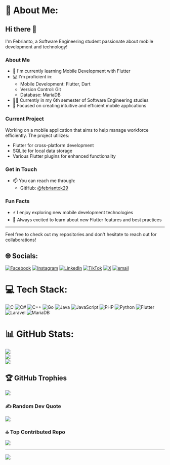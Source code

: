 # 💫 About Me:
## Hi there 👋

I'm Febrianto, a Software Engineering student passionate about mobile development and technology!

### About Me
- 🌱 I'm currently learning Mobile Development with Flutter
- 💻 I'm proficient in:
  - Mobile Development: Flutter, Dart
  - Version Control: Git
  - Database: MariaDB
- 👨‍🎓 Currently in my 6th semester of Software Engineering studies
- 📱 Focused on creating intuitive and efficient mobile applications

### Current Project
Working on a mobile application that aims to help manage workforce efficiently. The project utilizes:
- Flutter for cross-platform development
- SQLite for local data storage
- Various Flutter plugins for enhanced functionality

### Get in Touch
- 📫 You can reach me through:
  - GitHub: [@febriantok29](https://github.com/febriantok29)

### Fun Facts
- ⚡ I enjoy exploring new mobile development technologies
- 🌟 Always excited to learn about new Flutter features and best practices

---
Feel free to check out my repositories and don't hesitate to reach out for collaborations!



## 🌐 Socials:
[![Facebook](https://img.shields.io/badge/Facebook-%231877F2.svg?logo=Facebook&logoColor=white)](https://facebook.com/febriantok29) [![Instagram](https://img.shields.io/badge/Instagram-%23E4405F.svg?logo=Instagram&logoColor=white)](https://instagram.com/febriantok29) [![LinkedIn](https://img.shields.io/badge/LinkedIn-%230077B5.svg?logo=linkedin&logoColor=white)](https://linkedin.com/in/febriantok29) [![TikTok](https://img.shields.io/badge/TikTok-%23000000.svg?logo=TikTok&logoColor=white)](https://tiktok.com/@febriantok29) [![X](https://img.shields.io/badge/X-black.svg?logo=X&logoColor=white)](https://x.com/febriantok29) [![email](https://img.shields.io/badge/Email-D14836?logo=gmail&logoColor=white)](mailto:febriantok29@gmail.com) 

# 💻 Tech Stack:
![C](https://img.shields.io/badge/c-%2300599C.svg?style=plastic&logo=c&logoColor=white) ![C#](https://img.shields.io/badge/c%23-%23239120.svg?style=plastic&logo=csharp&logoColor=white) ![C++](https://img.shields.io/badge/c++-%2300599C.svg?style=plastic&logo=c%2B%2B&logoColor=white) ![Go](https://img.shields.io/badge/go-%2300ADD8.svg?style=plastic&logo=go&logoColor=white) ![Java](https://img.shields.io/badge/java-%23ED8B00.svg?style=plastic&logo=openjdk&logoColor=white) ![JavaScript](https://img.shields.io/badge/javascript-%23323330.svg?style=plastic&logo=javascript&logoColor=%23F7DF1E) ![PHP](https://img.shields.io/badge/php-%23777BB4.svg?style=plastic&logo=php&logoColor=white) ![Python](https://img.shields.io/badge/python-3670A0?style=plastic&logo=python&logoColor=ffdd54) ![Flutter](https://img.shields.io/badge/Flutter-%2302569B.svg?style=plastic&logo=Flutter&logoColor=white) ![Laravel](https://img.shields.io/badge/laravel-%23FF2D20.svg?style=plastic&logo=laravel&logoColor=white) ![MariaDB](https://img.shields.io/badge/MariaDB-003545?style=plastic&logo=mariadb&logoColor=white)
# 📊 GitHub Stats:
![](https://github-readme-stats.vercel.app/api?username=febriantok29&theme=dracula&hide_border=false&include_all_commits=true&count_private=true)<br/>
![](https://nirzak-streak-stats.vercel.app/?user=febriantok29&theme=dracula&hide_border=false)<br/>
![](https://github-readme-stats.vercel.app/api/top-langs/?username=febriantok29&theme=dracula&hide_border=false&include_all_commits=true&count_private=true&layout=compact)

## 🏆 GitHub Trophies
![](https://github-profile-trophy.vercel.app/?username=febriantok29&theme=nord&no-frame=false&no-bg=false&margin-w=4)

### ✍️ Random Dev Quote
![](https://quotes-github-readme.vercel.app/api?type=vetical&theme=tokyonight)

### 🔝 Top Contributed Repo
![](https://github-contributor-stats.vercel.app/api?username=febriantok29&limit=5&theme=ayu-mirage&combine_all_yearly_contributions=true)

---
[![](https://visitcount.itsvg.in/api?id=febriantok29&icon=1&color=12)](https://visitcount.itsvg.in)

<!-- Proudly created with GPRM ( https://gprm.itsvg.in ) -->
